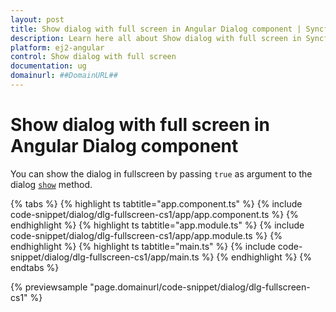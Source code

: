 ```yaml
---
layout: post
title: Show dialog with full screen in Angular Dialog component | Syncfusion
description: Learn here all about Show dialog with full screen in Syncfusion Angular Dialog component of Syncfusion Essential JS 2 and more.
platform: ej2-angular
control: Show dialog with full screen 
documentation: ug
domainurl: ##DomainURL##
---
```


# Show dialog with full screen in Angular Dialog component

You can show the dialog in fullscreen by passing `true` as argument to the dialog [`show`](https://ej2.syncfusion.com/angular/documentation/api/dialog/#show) method.

{% tabs %}
{% highlight ts tabtitle="app.component.ts" %}
{% include code-snippet/dialog/dlg-fullscreen-cs1/app/app.component.ts %}
{% endhighlight %}
{% highlight ts tabtitle="app.module.ts" %}
{% include code-snippet/dialog/dlg-fullscreen-cs1/app/app.module.ts %}
{% endhighlight %}
{% highlight ts tabtitle="main.ts" %}
{% include code-snippet/dialog/dlg-fullscreen-cs1/app/main.ts %}
{% endhighlight %}
{% endtabs %}
  
{% previewsample "page.domainurl/code-snippet/dialog/dlg-fullscreen-cs1" %}
